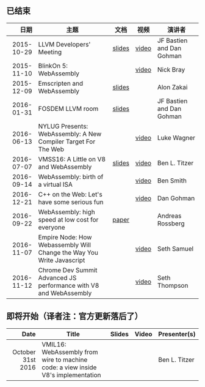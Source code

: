 ## 已结束

| 日期 | 主题 | 文档 | 视频 | 演讲者 |
|-----:|-------|:------:|:-----:|--------------|
| 2015-10-29 | LLVM Developers' Meeting   | [slides](http://llvm.org/devmtg/2015-10/slides/BastienGohman-WebAssembly-HereBeDragons.pdf) | [video](https://www.youtube.com/watch?v=5W7NkofUtAw) | JF Bastien and Dan Gohman |
| 2015-11-10 | BlinkOn 5: WebAssembly     | | [video](https://youtu.be/iCSAUHpPbiU) | Nick Bray |
| 2015-12-09 | Emscripten and WebAssembly | [slides](https://kripken.github.io/talks/wasm.html) | | Alon Zakai |
| 2016-01-31 | FOSDEM LLVM room           | [slides](https://fosdem.org/2016/schedule/event/llvm_webassembly) | | JF Bastien and Dan Gohman |
| 2016-06-13 | NYLUG Presents: WebAssembly: A New Compiler Target For The Web | | [video](https://www.youtube.com/watch?v=RByPdCN1RQ4) | Luke Wagner |
| 2016-07-07 | VMSS16: A Little on V8 and WebAssembly | [slides](https://ia601208.us.archive.org/16/items/vmss16/titzer.pdf) | [video](https://www.youtube.com/watch?v=BRNxM8szTPA) | Ben L. Titzer |
| 2016-09-14 | WebAssembly: birth of a virtual ISA | | [video](https://www.youtube.com/watch?v=vmzz17JGPHI) | Ben Smith |
| 2016-12-21 | C++ on the Web: Let's have some serious fun | | [video](https://www.youtube.com/watch?v=jXMtQ2fTl4c) | Dan Gohman |
| 2016-09-22 | WebAssembly: high speed at low cost for everyone | [paper](http://www.mlworkshop.org/2016-1.pdf) | | Andreas Rossberg |
| 2016-11-07 | Empire Node: How Webassembly Will Change the Way You Write Javascript | | [video](https://www.youtube.com/watch?v=kq2HBddiyh0) | Seth Samuel |
| 2016-11-12 | Chrome Dev Summit Advanced JS performance with V8 and WebAssembly | | [video](https://www.youtube.com/watch?v=PvZdTZ1Nl5o) | Seth Thompson |


## 即将开始（译者注：官方更新落后了）

| Date | Title | Slides | Video | Presenter(s) |
|-----:|-------|:------:|:-----:|--------------|
| October 31st 2016 | VMIL16: WebAssembly from wire to machine code: a view inside V8's implementation | | | Ben L. Titzer |
